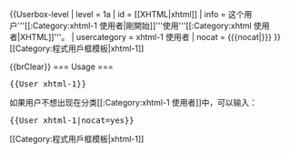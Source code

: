{{Userbox-level
| level = 1a
| id = [[XHTML|xhtml]]
| info = 这个用户'''[[:Category:xhtml-1 使用者|剛開始]]'''使用'''[[:Category:xhtml 使用者|XHTML]]'''。
| usercategory = xhtml-1 使用者
| nocat = {{{nocat|}}}
}}<noinclude>[[Category:程式用戶框模板|xhtml-1]]

{{brClear}}
=== Usage ===

<tt><nowiki>{{User xhtml-1}}</nowiki></tt>

如果用户不想出现在分类[[:Category:xhtml-1 使用者]]中，可以输入：

<tt><nowiki>{{User xhtml-1|nocat=yes}}</nowiki></tt>

[[Category:程式用戶框模板|xhtml-1]]
</noinclude>